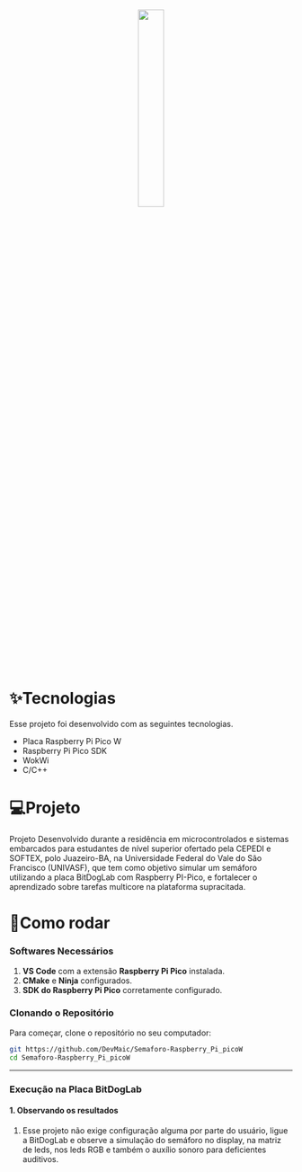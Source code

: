 <h1>
  <p align="center" width="100%">
    <img width="30%" src="https://softex.br/wp-content/uploads/2024/09/EmbarcaTech_logo_Azul-1030x428.png">
  </p>
</h1>

# ✨Tecnologias
Esse projeto foi desenvolvido com as seguintes tecnologias.
- Placa Raspberry Pi Pico W
- Raspberry Pi Pico SDK
- WokWi
- C/C++

# 💻Projeto
Projeto Desenvolvido durante a residência em microcontrolados e sistemas embarcados para estudantes de nível superior ofertado pela CEPEDI e SOFTEX, polo Juazeiro-BA, na Universidade Federal do Vale do São Francisco (UNIVASF), que tem como objetivo simular um semáforo utilizando a placa BitDogLab com Raspberry PI-Pico, e fortalecer o aprendizado sobre tarefas multicore na plataforma supracitada.

# 🚀Como rodar
### **Softwares Necessários**
1. **VS Code** com a extensão **Raspberry Pi Pico** instalada.
2. **CMake** e **Ninja** configurados.
3. **SDK do Raspberry Pi Pico** corretamente configurado.

### **Clonando o Repositório**
Para começar, clone o repositório no seu computador:
```bash
git https://github.com/DevMaic/Semaforo-Raspberry_Pi_picoW
cd Semaforo-Raspberry_Pi_picoW
```
---


### **Execução na Placa BitDogLab**
#### **1. Observando os resultados**
1. Esse projeto não exige configuração alguma por parte do usuário, ligue a BitDogLab e observe a simulação do semáforo no display, na matriz de leds, nos leds RGB e também o auxílio sonoro para deficientes auditivos.
   